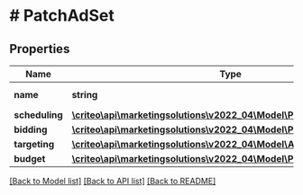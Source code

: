 # # PatchAdSet

## Properties

Name | Type | Description | Notes
------------ | ------------- | ------------- | -------------
**name** | **string** | Name of the ad set | [optional]
**scheduling** | [**\criteo\api\marketingsolutions\v2022_04\Model\PatchAdSetScheduling**](PatchAdSetScheduling.md) |  | [optional]
**bidding** | [**\criteo\api\marketingsolutions\v2022_04\Model\PatchAdSetBidding**](PatchAdSetBidding.md) |  | [optional]
**targeting** | [**\criteo\api\marketingsolutions\v2022_04\Model\AdSetTargeting**](AdSetTargeting.md) |  | [optional]
**budget** | [**\criteo\api\marketingsolutions\v2022_04\Model\PatchAdSetBudget**](PatchAdSetBudget.md) |  | [optional]

[[Back to Model list]](../../README.md#models) [[Back to API list]](../../README.md#endpoints) [[Back to README]](../../README.md)
